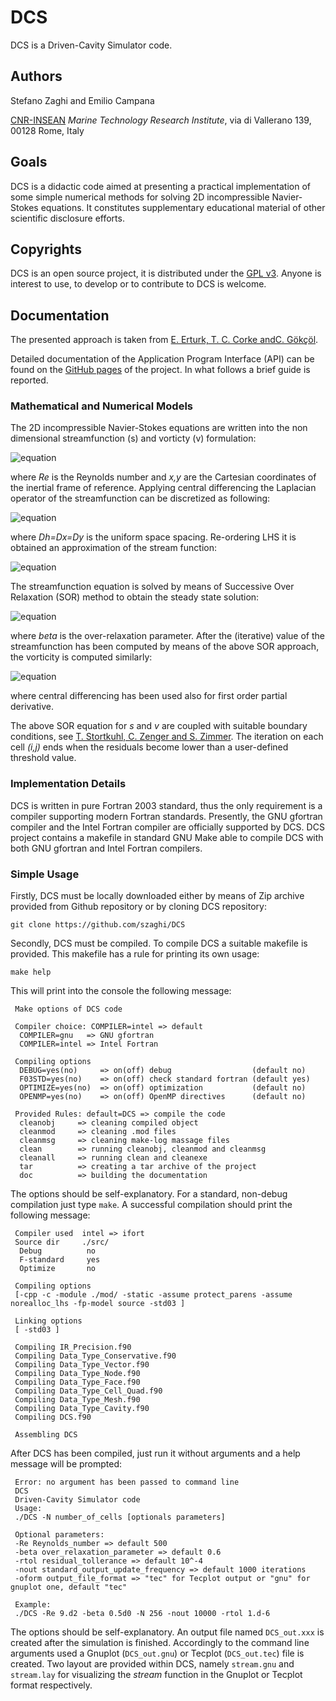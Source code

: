 # DCS

DCS is a Driven-Cavity Simulator code.

## Authors

Stefano Zaghi and Emilio Campana

[CNR-INSEAN](http://www.insean.cnr.it/) _Marine Technology Research Institute_, via di Vallerano 139, 00128 Rome, Italy

## Goals

DCS is a didactic code aimed at presenting a practical implementation of some simple numerical methods for solving 2D incompressible Navier-Stokes equations. It constitutes supplementary educational material of other scientific disclosure efforts.

## Copyrights

DCS is an open source project, it is distributed under the [GPL v3](http://www.gnu.org/licenses/gpl-3.0.html). Anyone is interest to use, to develop or to contribute to DCS is welcome.

## Documentation

The presented approach is taken from [E. Erturk, T. C. Corke andC. Gökçöl](http://onlinelibrary.wiley.com/doi/10.1002/fld.953/abstract).

Detailed documentation of the Application Program Interface (API) can be found on the [GitHub pages](http://szaghi.github.com/DCS/index.html) of the project. In what follows a brief guide is reported.

### Mathematical and Numerical Models

The 2D incompressible Navier-Stokes equations are written into the non dimensional streamfunction (s) and vorticty (v) formulation:

![equation](http://www.texify.com/img/%5CLARGE%5C%21%5Cbegin%7Bmatrix%7D%5Cfrac%7B%5Cpartial%5E2s%7D%7B%5Cpartial%20x%5E2%7D%2B%20%5Cfrac%7B%5Cpartial%5E2s%7D%7B%5Cpartial%20y%5E2%7D%3D-v%5C%5C%20%5Cfrac%7B1%7D%7BRe%7D%5Cfrac%7B%5Cpartial%5E2v%7D%7B%5Cpartial%20x%5E2%7D%2B%5Cfrac%7B1%7D%7BRe%7D%20%5Cfrac%7B%5Cpartial%5E2v%7D%7B%5Cpartial%20y%5E2%7D%3D%20%5Cfrac%7B%5Cpartial%20s%7D%7B%5Cpartial%20y%7D%5Cfrac%7B%5Cpartial%20v%7D%7B%5Cpartial%20x%7D-%5Cfrac%7B%5Cpartial%20s%7D%7B%5Cpartial%20x%7D%5Cfrac%7B%5Cpartial%20v%7D%7B%5Cpartial%20y%7D%5Cend%7Bmatrix%7D.gif)

where _Re_ is the Reynolds number and _x,y_ are the Cartesian coordinates of the inertial frame of reference. Applying central differencing the Laplacian operator of the streamfunction can be discretized as following:

![equation](http://www.texify.com/img/%5CLARGE%5C%21%5Cfrac%7Bs_%7Bi%2B1%2Cj%7D-2s_%7Bi%2Cj%7D%2Bs_%7Bi-1%2Cj%7D%7D%7B%5CDelta%20h%5E2%7D%2B%5Cfrac%7Bs_%7Bi%2Cj%7D-2s_%7Bi%2Cj%7D%2Bs_%7Bi%2Cj%7D%7D%7B%5CDelta%20h%5E2%7D%20%3D-v_%7Bi%2Cj%7D.gif)

where _Dh=Dx=Dy_ is the uniform space spacing. Re-ordering LHS it is obtained an approximation of the stream function:

![equation](http://www.texify.com/img/%5CLARGE%5C%21s_%7Bi%2Cj%7D%3D%5Cfrac%7Bs_%7Bi%2B1%2Cj%7D%2Bs_%7Bi-1%2Cj%7D%2Bs_%7Bi%2Cj%2B1%7D%2Bs_%7Bi%2Cj-1%7D%2B%5CDelta%20h%5E2v_%7Bi%2Cj%7D%7D%7B4%7D.gif)

The streamfunction equation is solved by means of Successive Over Relaxation (SOR) method to obtain the steady state solution:

![equation](http://www.texify.com/img/%5CLARGE%5C%21s_%7Bi%2Cj%7D%3D%5Cbeta%5Cfrac%7Bs_%7Bi%2B1%2Cj%7D%2Bs_%7Bi-1%2Cj%7D%2Bs_%7Bi%2Cj%2B1%7D%2Bs_%7Bi%2Cj-1%7D%2B%5CDelta%20h%5E2v_%7Bi%2Cj%7D%7D%7B4%7D%2B%5Cleft%281-%5Cbeta%5Cright%29s_%7Bi%2Cj%7D.gif)

where _beta_ is the over-relaxation parameter. After the (iterative) value of the streamfunction has been computed by means of the above SOR approach, the vorticity is computed similarly:

![equation](http://www.texify.com/img/%5CLARGE%5C%21v_%7Bi%2Cj%7D%3D%5Cbeta%5Cleft%5B%5Cfrac%7Bv_%7Bi%2B1%2Cj%7D%2Bs_%7Bi-1%2Cj%7D%2Bs_%7Bi%2Cj%2B1%7D%2Bs_%7Bi%2Cj-1%7D%7D%7B4%7D%2B%20Re%5Cfrac%7B%5Cleft%28s_%7Bi%2Cj%2B1%7D-s_%7Bi%2Cj-1%7D%5Cright%29%5Cleft%28v_%7Bi%2B1%2Cj%7D-v_%7Bi-1%2Cj%7D%5Cright%29-%20%5Cleft%28s_%7Bi%2B1%2Cj%7D-s_%7Bi-1%2Cj%7D%5Cright%29%5Cleft%28v_%7Bi%2Cj%2B1%7D-v_%7Bi%2Cj-1%7D%5Cright%29%7D%7B16%7D%5Cright%5D%2B%20%5Cleft%281-%5Cbeta%5Cright%29v_%7Bi%2Cj%7D.gif)

where central differencing has been used also for first order partial derivative.

The above SOR equation for _s_ and _v_ are coupled with suitable boundary conditions, see [T. Stortkuhl, C. Zenger and S. Zimmer](http://dx.doi.org/10.1108/EUM0000000004030). The iteration on each cell _(i,j)_ ends when the residuals become lower than a user-defined threshold value.

### Implementation Details

DCS is written in pure Fortran 2003 standard, thus the only requirement is a compiler supporting modern Fortran standards. Presently, the GNU gfortran compiler and the Intel Fortran compiler are officially supported by DCS. DCS project contains a makefile in standard GNU Make able to compile DCS with both GNU gfortran and Intel Fortran compilers.

### Simple Usage

Firstly, DCS must be locally downloaded either by means of Zip archive provided from Github repository or by cloning DCS repository:
```shell
git clone https://github.com/szaghi/DCS
```
Secondly, DCS must be compiled. To compile DCS a suitable makefile is provided. This makefile has a rule for printing its own usage:
```shell
make help
```
This will print into the console the following message:
```shell
 Make options of DCS code

 Compiler choice: COMPILER=intel => default
  COMPILER=gnu   => GNU gfortran
  COMPILER=intel => Intel Fortran

 Compiling options
  DEBUG=yes(no)     => on(off) debug                  (default no)
  F03STD=yes(no)    => on(off) check standard fortran (default yes)
  OPTIMIZE=yes(no)  => on(off) optimization           (default no)
  OPENMP=yes(no)    => on(off) OpenMP directives      (default no)

 Provided Rules: default=DCS => compile the code
  cleanobj     => cleaning compiled object
  cleanmod     => cleaning .mod files
  cleanmsg     => cleaning make-log massage files
  clean        => running cleanobj, cleanmod and cleanmsg
  cleanall     => running clean and cleanexe
  tar          => creating a tar archive of the project
  doc          => building the documentation
```
The options should be self-explanatory. For a standard, non-debug compilation just type `make`. A successful compilation should print the following message:
```shell
 Compiler used  intel => ifort
 Source dir     ./src/
  Debug          no
  F-standard     yes
  Optimize       no

 Compiling options
 [-cpp -c -module ./mod/ -static -assume protect_parens -assume norealloc_lhs -fp-model source -std03 ]

 Linking options
 [ -std03 ]

 Compiling IR_Precision.f90
 Compiling Data_Type_Conservative.f90
 Compiling Data_Type_Vector.f90
 Compiling Data_Type_Node.f90
 Compiling Data_Type_Face.f90
 Compiling Data_Type_Cell_Quad.f90
 Compiling Data_Type_Mesh.f90
 Compiling Data_Type_Cavity.f90
 Compiling DCS.f90

 Assembling DCS
```
After DCS has been compiled, just run it without arguments and a help message will be prompted:
```shell
 Error: no argument has been passed to command line
 DCS
 Driven-Cavity Simulator code
 Usage:
 ./DCS -N number_of_cells [optionals parameters]

 Optional parameters:
 -Re Reynolds_number => default 500
 -beta over_relaxation_parameter => default 0.6
 -rtol residual_tollerance => default 10^-4
 -nout standard_output_update_frequency => default 1000 iterations
 -oform output_file_format => "tec" for Tecplot output or "gnu" for gnuplot one, default "tec"

 Example:
 ./DCS -Re 9.d2 -beta 0.5d0 -N 256 -nout 10000 -rtol 1.d-6
```
The options should be self-explanatory. An output file named `DCS_out.xxx` is created after the simulation is finished. Accordingly to the command line arguments used a Gnuplot (`DCS_out.gnu`) or Tecplot (`DCS_out.tec`) file is created. Two layout are provided within DCS, namely `stream.gnu` and `stream.lay` for visualizing the _stream_ function in the Gnuplot or Tecplot format respectively.
